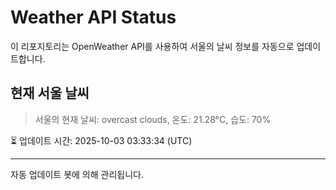 
# Weather API Status

이 리포지토리는 OpenWeather API를 사용하여 서울의 날씨 정보를 자동으로 업데이트합니다.

## 현재 서울 날씨
> 서울의 현재 날씨: overcast clouds, 온도: 21.28°C, 습도: 70%

⏳ 업데이트 시간: 2025-10-03 03:33:34 (UTC)

---
자동 업데이트 봇에 의해 관리됩니다.
